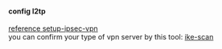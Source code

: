 #### config l2tp
[reference setup-ipsec-vpn](https://github.com/hwdsl2/setup-ipsec-vpn)  
you can confirm your type of vpn server by this tool: [ike-scan](https://github.com/royhills/ike-scan)
